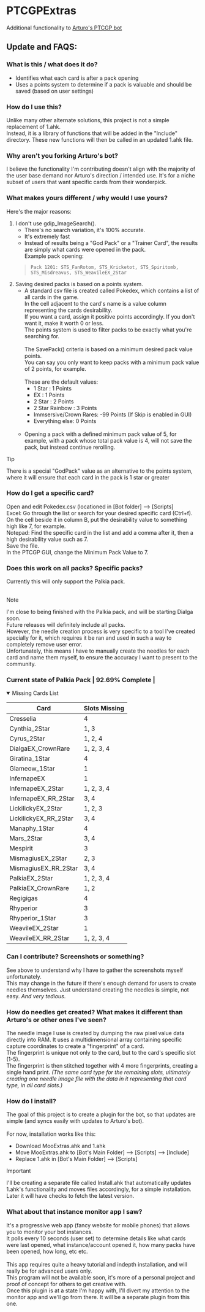 # PTCGPExtras
Additional functionality to [Arturo's PTCGP bot](https://github.com/Arturo-1212/PTCGPB)

## Update and FAQS:

### What is this / what does it do?
- Identifies what each card is after a pack opening
- Uses a points system to determine if a pack is valuable and should be saved (based on user settings)

### How do I use this?
Unlike many other alternate solutions, this project is not a simple replacement of 1.ahk.  
Instead, it is a library of functions that will be added in the "Include" directory. These new functions will then be called in an updated 1.ahk file. 

### Why aren't you forking Arturo's bot?
I believe the functionality I'm contributing doesn't align with the majority of the user base demand nor Arturo's direction / intended use. It's for a niche subset of users that want specific cards from their wonderpick.

### What makes yours different / why would I use yours?
Here's the major reasons:
1.  I don't use gdip_ImageSearch().
    - There's no search variation, it's 100% accurate.
    - It's extremely fast
    - Instead of results being a "God Pack" or a "Trainer Card", the results are simply what cards were opened in the pack.  
	Example pack opening: 
	>	```Pack 1201: STS_FanRotom, STS_Kricketot, STS_Spiritomb, STS_Misdreavus, STS_WeavileEX_2Star```
2.  Saving desired packs is based on a points system.
    - A standard csv file is created called Pokedex, which contains a list of all cards in the game.  
      In the cell adjacent to the card's name is a value column representing the cards desirability.  
      If you want a card, assign it positive points accordingly.
      If you don't want it, make it worth 0 or less.  
      The points system is used to filter packs to be exactly what you're searching for.  <br/><br/>
      The SavePack() criteria is based on a minimum desired pack value points.  
      You can say you only want to keep packs with a minimum pack value of 2 points, for example.  <br/><br/>
      These are the default values:
      - 1 Star : 1 Points
      - EX : 1 Points
      - 2 Star : 2 Points
      - 2 Star Rainbow : 3 Points
      - Immsersive/Crown Rares: -99 Points (If Skip is enabled in GUI)
      - Everything else: 0 Points  <br/><br/>
    - Opening a pack with a defined minimum pack value of 5, for example, with a pack whose total pack value is 4, will not save the pack, but instead continue rerolling.

> [!TIP]
> There is a special "GodPack" value as an alternative to the points system, where it will ensure that each card in the pack is 1 star or greater

### How do I get a specific card?
Open and edit Pokedex.csv (locationed in [Bot folder] --> [Scripts]  
Excel: Go through the list or search for your desired specific card (Ctrl+f). On the cell beside it in column B, put the desirability value to something high like 7, for example.  
Notepad: Find the specific card in the list and add a comma after it, then a high desirability value such as 7.  
Save the file.  
In the PTCGP GUI, change the Minimum Pack Value to 7.  

### Does this work on all packs? Specific packs?
Currently this will only support the Palkia pack. <br><br> 
  
> [!NOTE]  
> I'm close to being finished with the Palkia pack, and will be starting Dialga soon.  
> Future releases will definitely include all packs.  
> However, the needle creation process is very specific to a tool I've created specially for it, which requires it be ran and used in such a way to completely remove user error.  
> Unfortunately, this means I have to manually create the needles for each card and name them myself, to ensure the accuracy I want to present to the community.

### Current state of Palkia Pack | 92.69% Complete |
<details open>
	
<summary>Missing Cards List</summary>

| Card  | Slots Missing |
| ------------- | ------------- |
| Cresselia | 4 |
| Cynthia_2Star | 1, 3 |
| Cyrus_2Star | 1, 2, 4 |
| DialgaEX_CrownRare | 1, 2, 3, 4 |
| Giratina_1Star | 4 |
| Glameow_1Star | 1 |
| InfernapeEX | 1 |
| InfernapeEX_2Star | 1, 2, 3, 4 |
| InfernapeEX_RR_2Star | 3, 4 |
| LickilickyEX_2Star | 1, 2, 3 |
| LickilickyEX_RR_2Star | 3, 4 |
| Manaphy_1Star | 4 |
| Mars_2Star | 3, 4 |
| Mespirit | 3 |
| MismagiusEX_2Star | 2, 3 |
| MismagiusEX_RR_2Star | 3, 4 |
| PalkiaEX_2Star | 1, 2, 3, 4 |
| PalkiaEX_CrownRare | 1, 2 |
| Regigigas | 4 |
| Rhyperior | 3 |
| Rhyperior_1Star | 3 |
| WeavileEX_2Star | 1 |
| WeavileEX_RR_2Star | 1, 2, 3, 4 |
</details>

### Can I contribute? Screenshots or something?
See above to understand why I have to gather the screenshots myself unfortunately.  
This may change in the future if there's enough demand for users to create needles themselves. Just understand creating the needles is simple, not easy. _And very tedious_. 

### How do needles get created? What makes it different than Arturo's or other ones I've seen?
The needle image I use is created by dumping the raw pixel value data directly into RAM. It uses a multidimensional array containing specific capture coordinates to create a "fingerprint" of a card.  
The fingerprint is unique not only to the card, but to the card's specific slot (1-5).  
The fingerprint is then stitched together with 4 more fingerprints, creating a single hand print. _(The same card type for the remaining slots, ultimately creating one needle image file with the data in it representing that card type, in all card slots.)_  

### How do I install?
The goal of this project is to create a plugin for the bot, so that updates are simple (and syncs easily with updates to Arturo's bot).  <br><br>
For now, installation works like this:  
- Download MooExtras.ahk and 1.ahk
- Move MooExtras.ahk to [Bot's Main Folder] --> [Scripts] --> [Include]
- Replace 1.ahk in [Bot's Main Folder] --> [Scripts]

> [!IMPORTANT]  
> I'll be creating a separate file called Install.ahk that automatically updates 1.ahk's functionality and moves files accordingly, for a simple installation. Later it will have checks to fetch the latest version.

### What about that instance monitor app I saw?
It's a progressive web app (fancy website for mobile phones) that allows you to monitor your bot instances.  
It polls every 10 seconds (user set) to determine details like what cards were last opened, what instance/account opened it, how many packs have been opened, how long, etc etc.  <br><br>
This app requires quite a heavy tutorial and indepth installation, and will really be for advanced users only.  
This program will not be available soon, it's more of a personal project and proof of concept for others to get creative with.  
Once this plugin is at a state I'm happy with, I'll divert my attention to the monitor app and we'll go from there. It will be a separate plugin from this one.
